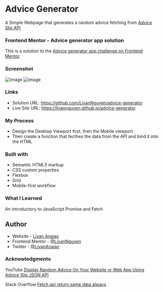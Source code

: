 # Advice Generator
A Simple Webpage that generates a random advice fetching from [Advice Slip API](https://api.adviceslip.com/)

### Frontend Mentor - Advice generator app solution
This is a solution to the [Advice generator app challenge on Frontend Mentor](https://www.frontendmentor.io/challenges/advice-generator-app-QdUG-13db).

### Screenshot
![image](https://user-images.githubusercontent.com/50958126/161582423-8d19b73a-a3f8-4753-bb21-c766f8286a08.png)
![image](https://user-images.githubusercontent.com/50958126/161582691-ec21caf7-71c1-4128-8077-c256cdd28a49.png)

### Links
- Solution URL: https://github.com/LiyanNguyen/advice-generator
- Live Site URL: https://liyannguyen.github.io/advice-generator

### My Process
- Design the Desktop Viewport first, then the Mobile viewport
- Then create a function that fecthes the data from the API and bind it into the HTML

### Built with
- Semantic HTML5 markup
- CSS custom properties
- Flexbox
- Grid
- Mobile-first workflow

### What I Learned
An introductory to JavaScript Promise and Fetch

## Author
- Website - [Liyan Anajao](https://liyannguyen.github.io/Portfolio)
- Frontend Mentor - [@LiyanNguyen](https://frontendmentor.io/profile/LiyanNguyen)
- Twitter - [@LiyanAnajao](https://twitter.com/LiyanAnajao)

### Acknowledgments
YouTube
[Display Random Advice On Your Website or Web App Using Advice Slip JSON API](https://www.youtube.com/watch?v=2AfzKmgqWUE)

Stack Overflow
[Fetch api return same data always](https://stackoverflow.com/questions/71255840/fetch-api-return-same-data-always)
